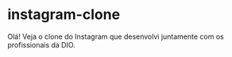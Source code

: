 # instagram-clone

Olá! Veja o clone do Instagram que desenvolvi juntamente com os profissionais da DIO.
